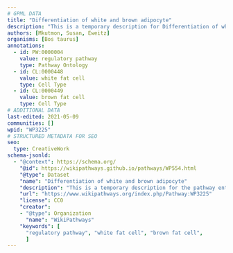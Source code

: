 ```yaml
---
# GPML DATA
title: "Differentiation of white and brown adipocyte"
description: "This is a temporary description for Differentiation of white and brown adipocyte"
authors: [Mkutmon, Susan, Eweitz]
organisms: [Bos taurus]
annotations:
  - id: PW:0000004
    value: regulatory pathway
    type: Pathway Ontology
  - id: CL:0000448
    value: white fat cell
    type: Cell Type
  - id: CL:0000449
    value: brown fat cell
    type: Cell Type
# ADDITIONAL DATA
last-edited: 2021-05-09
communities: []
wpid: "WP3225"
# STRUCTURED METADATA FOR SEO
seo:
  type: CreativeWork
schema-jsonld:
  - "@context": https://schema.org/
    "@id": https://wikipathways.github.io/pathways/WP554.html
    "@type": Dataset
    "name": "Differentiation of white and brown adipocyte"
    "description": "This is a temporary description for the pathway entitled: Differentiation of white and brown adipocyte"
    "url": "https://www.wikipathways.org/index.php/Pathway:WP3225"
    "license": CC0
    "creator":
    - "@type": Organization
      "name": "WikiPathways"
    "keywords": [
      "regulatory pathway", "white fat cell", "brown fat cell",
      ]
---
```

